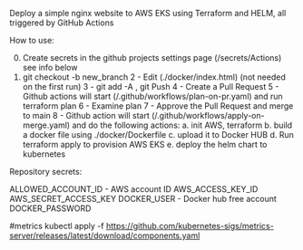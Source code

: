 Deploy a simple nginx website to AWS EKS using Terraform and HELM, all triggered by GitHub Actions

How to use:

0. Create secrets in the github projects settings page (/secrets/Actions) see info below 
1. git checkout -b new_branch
2 - Edit (./docker/index.html) (not needed on the first run) 
3 - git add -A , git Push 
4 - Create a Pull Request
5 - Github actions will start (/.github/workflows/plan-on-pr.yaml) and run terraform plan
6 - Examine plan 
7 - Approve the Pull Request and merge to main
8 - Github action will start (/.github/workflows/apply-on-merge.yaml) and do the following actions:
    a. init AWS, terraform
    b. build a docker file using ./docker/Dockerfile 
    c. upload it to Docker HUB
    d. Run terraform apply to provision AWS EKS
    e. deploy the helm chart to kubernetes 

Repository secrets:

ALLOWED_ACCOUNT_ID - AWS account ID
AWS_ACCESS_KEY_ID
AWS_SECRET_ACCESS_KEY
DOCKER_USER - Docker hub free account
DOCKER_PASSWORD 



#metrics
kubectl apply -f https://github.com/kubernetes-sigs/metrics-server/releases/latest/download/components.yaml

